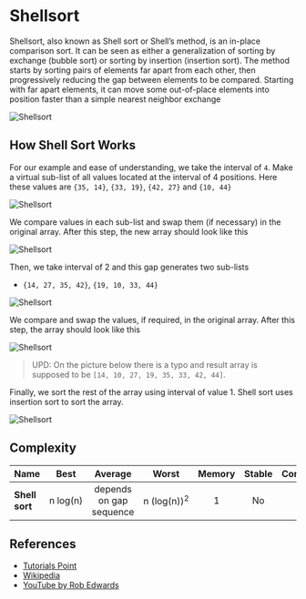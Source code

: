Shellsort
=========

Shellsort, also known as Shell sort or Shell’s method, is an in-place comparison sort. It can be seen as either a generalization of sorting by exchange (bubble sort) or sorting by insertion (insertion sort). The method starts by sorting pairs of elements far apart from each other, then progressively reducing the gap between elements to be compared. Starting with far apart elements, it can move some out-of-place elements into position faster than a simple nearest neighbor exchange

![Shellsort](https://upload.wikimedia.org/wikipedia/commons/d/d8/Sorting_shellsort_anim.gif)

How Shell Sort Works
--------------------

For our example and ease of understanding, we take the interval of `4`. Make a virtual sub-list of all values located at the interval of 4 positions. Here these values are `{35, 14}`, `{33, 19}`, `{42, 27}` and `{10, 44}`

![Shellsort](https://www.tutorialspoint.com/data_structures_algorithms/images/shell_sort_gap_4.jpg)

We compare values in each sub-list and swap them (if necessary) in the original array. After this step, the new array should look like this

![Shellsort](https://www.tutorialspoint.com/data_structures_algorithms/images/shell_sort_step_1.jpg)

Then, we take interval of 2 and this gap generates two sub-lists

-   `{14, 27, 35, 42}`, `{19, 10, 33, 44}`

![Shellsort](https://www.tutorialspoint.com/data_structures_algorithms/images/shell_sort_gap_2.jpg)

We compare and swap the values, if required, in the original array. After this step, the array should look like this

![Shellsort](https://www.tutorialspoint.com/data_structures_algorithms/images/shell_sort_step_2.jpg)

> UPD: On the picture below there is a typo and result array is supposed to be `[14, 10, 27, 19, 35, 33, 42, 44]`.

Finally, we sort the rest of the array using interval of value 1. Shell sort uses insertion sort to sort the array.

![Shellsort](https://www.tutorialspoint.com/data_structures_algorithms/images/shell_sort.jpg)

Complexity
----------

<table><thead><tr class="header"><th>Name</th><th style="text-align: center;">Best</th><th style="text-align: center;">Average</th><th style="text-align: center;">Worst</th><th style="text-align: center;">Memory</th><th style="text-align: center;">Stable</th><th style="text-align: left;">Comments</th></tr></thead><tbody><tr class="odd"><td><strong>Shell sort</strong></td><td style="text-align: center;">n log(n)</td><td style="text-align: center;">depends on gap sequence</td><td style="text-align: center;">n (log(n))<sup>2</sup></td><td style="text-align: center;">1</td><td style="text-align: center;">No</td><td style="text-align: left;"></td></tr></tbody></table>

References
----------

-   [Tutorials Point](https://www.tutorialspoint.com/data_structures_algorithms/shell_sort_algorithm.htm)
-   [Wikipedia](https://en.wikipedia.org/wiki/Shellsort)
-   [YouTube by Rob Edwards](https://www.youtube.com/watch?v=ddeLSDsYVp8&index=79&list=PLLXdhg_r2hKA7DPDsunoDZ-Z769jWn4R8)
